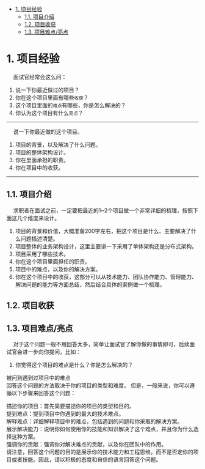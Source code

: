 
<!-- TOC -->

- [1. 项目经验](#1-项目经验)
    - [1.1. 项目介绍](#11-项目介绍)
    - [1.2. 项目收获](#12-项目收获)
    - [1.3. 项目难点/亮点](#13-项目难点亮点)

<!-- /TOC -->


# 1. 项目经验  

<!-- 

2. 项目中有什么让你印象很深刻的事情？  
3. 你们为什么要用这个技术？  

-->

&emsp; 面试官经常会这么问：  
1. 说一下你最近做过的项目？  
2. 你在这个项目里面有哪些`收获`？  
3. 这个项目里面的`难点`有哪些，你是怎么解决的？  
4. 你认为这个项目有什么`亮点`？  

-------------------------

&emsp; 说一下你最近做的这个项目。  
1. 项目的背景，以及解决了什么问题。  
2. 项目的整体架构设计。  
3. 你在里面承担的职责。  
4. 你在项目中的收获。  

-------------------------

## 1.1. 项目介绍  
&emsp; 求职者在面试之前，一定要把最近的1~2个项目做一个非常详细的梳理，按照下面这几个维度来设计。  
1. 项目的背景和价值，大概准备200字左右，把这个项目是什么、主要解决了什么问题描述清楚。  
2. 项目整体的业务架构设计，这里主要讲一下采用了单体架构还是分布式架构。  
3. 项目采用了哪些技术。  
4. 你在这个项目里面担任的职责。  
5. 项目中的难点，以及你的解决方案。 
6. 你在这个项目中的收获，这部分可以从技术能力、团队协作能力、管理能力、解决问题的能力等方面总结，然后结合具体的案例做一个梳理。  


## 1.2. 项目收获  


## 1.3. 项目难点/亮点   


&emsp; 对于这个问题一般不用回答太多，简单让面试官了解你做的事情即可，后续面试官会进一步向你提问，比如：  
1. 你觉得这个项目的难点是什么？你是怎么解决的？  


被问到遇到过项目中的难点    
回答这个问题的方法取决于你的项目的类型和难度。 但是，一般来说，你可以遵循以下步骤来回答这个问题：  

描述你的项目：首先简要描述你的项目的类型和目的。  
提到难点：提到项目中你遇到的最大的技术难点。  
解释难点：详细解释项目中的难点，包括遇到的问题和你采取的解决方案。  
展示解决能力：说明你如何使用你的技能和知识解决了这个难点，并且你为什么选择这种方案。  
强调你的贡献：强调你对解决难点的贡献，以及你在团队中的作用。  
请注意，回答这个问题的目的是展示你的技术能力和工程思维，而不是否定你的项目或者技能。因此，请以积极的态度和自信的语言回答这个问题。  




